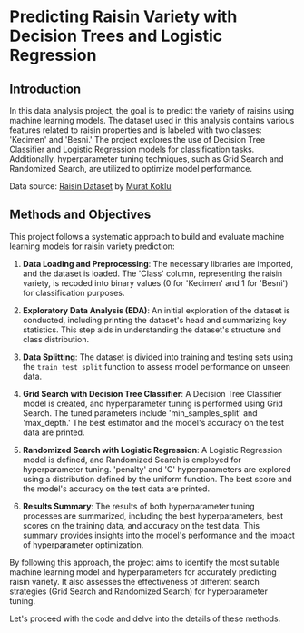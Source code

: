 # Predicting Raisin Variety with Decision Trees and Logistic Regression

## Introduction

In this data analysis project, the goal is to predict the variety of raisins using machine learning models. The dataset used in this analysis contains various features related to raisin properties and is labeled with two classes: 'Kecimen' and 'Besni.' The project explores the use of Decision Tree Classifier and Logistic Regression models for classification tasks. Additionally, hyperparameter tuning techniques, such as Grid Search and Randomized Search, are utilized to optimize model performance.

Data source: [Raisin Dataset](https://www.muratkoklu.com/datasets/) by [Murat Koklu](https://www.kaggle.com/muratkokludataset)

## Methods and Objectives

This project follows a systematic approach to build and evaluate machine learning models for raisin variety prediction:

1. **Data Loading and Preprocessing**: The necessary libraries are imported, and the dataset is loaded. The 'Class' column, representing the raisin variety, is recoded into binary values (0 for 'Kecimen' and 1 for 'Besni') for classification purposes.

2. **Exploratory Data Analysis (EDA)**: An initial exploration of the dataset is conducted, including printing the dataset's head and summarizing key statistics. This step aids in understanding the dataset's structure and class distribution.

3. **Data Splitting**: The dataset is divided into training and testing sets using the `train_test_split` function to assess model performance on unseen data.

4. **Grid Search with Decision Tree Classifier**: A Decision Tree Classifier model is created, and hyperparameter tuning is performed using Grid Search. The tuned parameters include 'min_samples_split' and 'max_depth.' The best estimator and the model's accuracy on the test data are printed.

5. **Randomized Search with Logistic Regression**: A Logistic Regression model is defined, and Randomized Search is employed for hyperparameter tuning. 'penalty' and 'C' hyperparameters are explored using a distribution defined by the uniform function. The best score and the model's accuracy on the test data are printed.

6. **Results Summary**: The results of both hyperparameter tuning processes are summarized, including the best hyperparameters, best scores on the training data, and accuracy on the test data. This summary provides insights into the model's performance and the impact of hyperparameter optimization.

By following this approach, the project aims to identify the most suitable machine learning model and hyperparameters for accurately predicting raisin variety. It also assesses the effectiveness of different search strategies (Grid Search and Randomized Search) for hyperparameter tuning.

Let's proceed with the code and delve into the details of these methods.